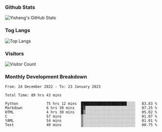 ### Github Stats
![Yisheng's GitHub Stats](https://github-readme-stats-9qabuvhk1-gongyisheng.vercel.app/api?username=gongyisheng&count_private=true&show_icons=true)
### Tog Langs
![Top Langs](https://github-readme-stats-9qabuvhk1-gongyisheng.vercel.app/api/top-langs/?username=gongyisheng&layout=compact)
### Visitors
![Visitor Count](https://profile-counter.glitch.me/gongyisheng/count.svg)
### Monthly Development Breakdown
<!--START_SECTION:waka-->

```text
From: 24 December 2022 - To: 23 January 2023

Total Time: 89 hrs 43 mins

Python             75 hrs 12 mins  █████████████████████░░░░   83.83 %
Markdown           6 hrs 30 mins   █▓░░░░░░░░░░░░░░░░░░░░░░░   07.25 %
HTML               4 hrs 30 mins   █▒░░░░░░░░░░░░░░░░░░░░░░░   05.02 %
C                  57 mins         ▒░░░░░░░░░░░░░░░░░░░░░░░░   01.07 %
YAML               54 mins         ▒░░░░░░░░░░░░░░░░░░░░░░░░   01.01 %
Text               40 mins         ▒░░░░░░░░░░░░░░░░░░░░░░░░   00.75 %
```

<!--END_SECTION:waka-->
